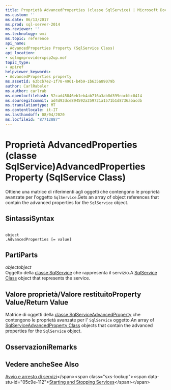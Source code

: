 ```yaml
---
title: Proprietà AdvancedProperties (classe SqlService) | Microsoft Docs
ms.custom: ''
ms.date: 06/13/2017
ms.prod: sql-server-2014
ms.reviewer: ''
ms.technology: wmi
ms.topic: reference
api_name:
- AdvancedProperties Property (SqlService Class)
api_location:
- sqlmgmproviderxpsp2up.mof
topic_type:
- apiref
helpviewer_keywords:
- AdvancedProperties property
ms.assetid: 63bcb7e2-1f78-4961-b4b9-1b635a89079b
author: CarlRabeler
ms.author: carlrab
ms.openlocfilehash: 52cad45846eb1eb4ab716a3ab8d399eacbbc0414
ms.sourcegitcommit: ad4d92dce894592a259721a1571b1d8736abacdb
ms.translationtype: MT
ms.contentlocale: it-IT
ms.lasthandoff: 08/04/2020
ms.locfileid: "87712887"
---
```

# <a name="advancedproperties-property-sqlservice-class"></a><span data-ttu-id="05c9e-102">Proprietà AdvancedProperties (classe SqlService)</span><span class="sxs-lookup"><span data-stu-id="05c9e-102">AdvancedProperties Property (SqlService Class)</span></span>
  <span data-ttu-id="05c9e-103">Ottiene una matrice di riferimenti agli oggetti che contengono le proprietà avanzate per l'oggetto `SqlService`.</span><span class="sxs-lookup"><span data-stu-id="05c9e-103">Gets an array of object references that contain the advanced properties for the `SqlService` object.</span></span>  
  
## <a name="syntax"></a><span data-ttu-id="05c9e-104">Sintassi</span><span class="sxs-lookup"><span data-stu-id="05c9e-104">Syntax</span></span>  
  
```  
  
object  
.AdvancedProperties [= value]  
```  
  
## <a name="parts"></a><span data-ttu-id="05c9e-105">Parti</span><span class="sxs-lookup"><span data-stu-id="05c9e-105">Parts</span></span>  
 <span data-ttu-id="05c9e-106">*object*</span><span class="sxs-lookup"><span data-stu-id="05c9e-106">*object*</span></span>  
 <span data-ttu-id="05c9e-107">Oggetto della [classe SqlService](sqlservice-class.md) che rappresenta il servizio.</span><span class="sxs-lookup"><span data-stu-id="05c9e-107">A [SqlService Class](sqlservice-class.md) object that represents the service.</span></span>  
  
## <a name="property-valuereturn-value"></a><span data-ttu-id="05c9e-108">Valore proprietà/Valore restituito</span><span class="sxs-lookup"><span data-stu-id="05c9e-108">Property Value/Return Value</span></span>  
 <span data-ttu-id="05c9e-109">Matrice di oggetti della [classe SqlServiceAdvancedProperty](../sqlserviceadvancedproperty-class/sqlserviceadvancedproperty-class.md) che contengono le proprietà avanzate per l' `SqlService` oggetto.</span><span class="sxs-lookup"><span data-stu-id="05c9e-109">An array of [SqlServiceAdvancedProperty Class](../sqlserviceadvancedproperty-class/sqlserviceadvancedproperty-class.md) objects that contain the advanced properties for the `SqlService` object.</span></span>  
  
## <a name="remarks"></a><span data-ttu-id="05c9e-110">Osservazioni</span><span class="sxs-lookup"><span data-stu-id="05c9e-110">Remarks</span></span>  
  
## <a name="see-also"></a><span data-ttu-id="05c9e-111">Vedere anche</span><span class="sxs-lookup"><span data-stu-id="05c9e-111">See Also</span></span>  
 <span data-ttu-id="05c9e-112">[Avvio e arresto di servizi](https://technet.microsoft.com/library/ms174886\(v=sql.105\).aspx)</span><span class="sxs-lookup"><span data-stu-id="05c9e-112">[Starting and Stopping Services](https://technet.microsoft.com/library/ms174886\(v=sql.105\).aspx)</span></span>  
  
  
